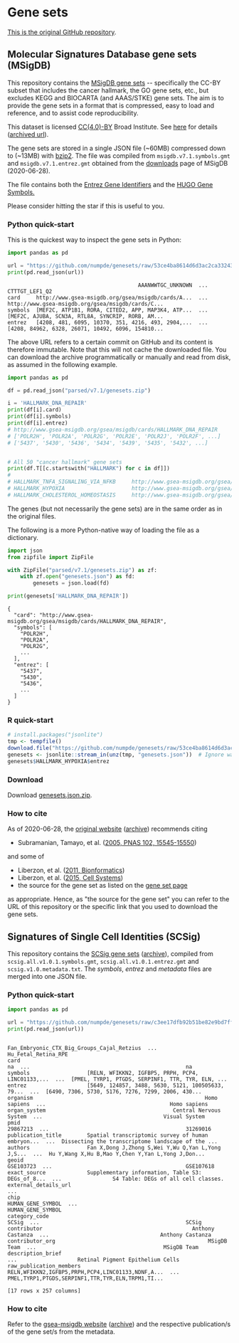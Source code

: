 # Gene sets

[This is the original GitHub repository](https://github.com/numpde/genesets).


## Molecular Signatures Database gene sets (MSigDB)

This repository
contains the 
[MSigDB gene sets](https://www.gsea-msigdb.org/gsea/msigdb/index.jsp) --
specifically the CC-BY subset
that includes 
the cancer hallmark, the GO gene sets, etc.,
but excludes KEGG and BIOCARTA (and AAAS/STKE) gene sets.
The aim is to provide the gene sets
in a format that is compressed, easy to load and reference,
and to assist code reproducibility.


This dataset is licensed 
[CC(4.0)-BY](https://creativecommons.org/licenses/by/4.0/) Broad Institute.
See 
[here](https://www.gsea-msigdb.org/gsea/msigdb_license_terms.jsp)
for details
([archived url](http://archive.ph/HCO4L)).

The gene sets are stored in a 
single 
JSON file (~60MB)
compressed down to (~13MB)
with [bzip2](https://en.wikipedia.org/wiki/Bzip2).
The file was compiled from
 `msigdb.v7.1.symbols.gmt`
and
`msigdb.v7.1.entrez.gmt`
obtained from 
the [downloads](https://www.gsea-msigdb.org/gsea/downloads.jsp)
page of MSigDB (2020-06-28).

The file contains both
the [Entrez Gene Identifiers](https://www.ncbi.nlm.nih.gov/gene) 
and
the [HUGO Gene Symbols.](https://www.genenames.org/)

Please consider 
hitting the star 
if this is useful to you.


### Python quick-start

This is the quickest way to inspect the gene sets in Python:

```python
import pandas as pd

url = "https://github.com/numpde/genesets/raw/53ce4ba8614d6d3ac2ca33243ea3f9f2c1f86ef5/genesets/msigdb/parsed/v7.1/genesets.json.zip"
print(pd.read_json(url))
```

```
                                         AAANWWTGC_UNKNOWN  ...                                     CTTTGT_LEF1_Q2
card     http://www.gsea-msigdb.org/gsea/msigdb/cards/A...  ...  http://www.gsea-msigdb.org/gsea/msigdb/cards/C...
symbols  [MEF2C, ATP1B1, RORA, CITED2, APP, MAP3K4, ATP...  ...  [MEF2C, AJUBA, SCN3A, RTL8A, SYNCRIP, RORB, AM...
entrez   [4208, 481, 6095, 10370, 351, 4216, 493, 2904,...  ...  [4208, 84962, 6328, 26071, 10492, 6096, 154810...
```

The above URL refers to a certain commit on GitHub and
its content is therefore immutable.
Note that this will not cache the downloaded file.
You can download the archive programmatically or manually 
and read from disk, 
as assumed in the following example.

```python
import pandas as pd

df = pd.read_json("parsed/v7.1/genesets.zip")

i = 'HALLMARK_DNA_REPAIR'
print(df[i].card)
print(df[i].symbols)
print(df[i].entrez)
# http://www.gsea-msigdb.org/gsea/msigdb/cards/HALLMARK_DNA_REPAIR
# ['POLR2H', 'POLR2A', 'POLR2G', 'POLR2E', 'POLR2J', 'POLR2F', ...]
# ['5437', '5430', '5436', '5434', '5439', '5435', '5432', ...]


# All 50 "cancer hallmark" gene sets
print(df.T[[c.startswith("HALLMARK") for c in df]])
#                                                                                   card  ...                                             entrez
# HALLMARK_TNFA_SIGNALING_VIA_NFKB     http://www.gsea-msigdb.org/gsea/msigdb/cards/H...  ...  [3726, 2920, 467, 4792, 7128, 5743, 2919, 8870...
# HALLMARK_HYPOXIA                     http://www.gsea-msigdb.org/gsea/msigdb/cards/H...  ...  [5230, 5163, 2632, 5211, 226, 2026, 5236, 1039...
# HALLMARK_CHOLESTEROL_HOMEOSTASIS     http://www.gsea-msigdb.org/gsea/msigdb/cards/H...  ...  [2224, 1595, 3422, 2222, 1717, 6713, 3157, 508...

```

The genes 
(but not necessarily the gene sets)
are in the same order as in 
the original files. 

The following is a more Python-native way
of loading the file as a dictionary.

```python
import json
from zipfile import ZipFile

with ZipFile("parsed/v7.1/genesets.zip") as zf:
    with zf.open("genesets.json") as fd:
        genesets = json.load(fd)

print(genesets['HALLMARK_DNA_REPAIR'])
```

```
{
  "card": "http://www.gsea-msigdb.org/gsea/msigdb/cards/HALLMARK_DNA_REPAIR",
  "symbols": [
    "POLR2H",
    "POLR2A",
    "POLR2G",
    ...
  ],
  "entrez": [
    "5437",
    "5430",
    "5436",
    ...
  ]
}
```


### R quick-start

```R
# install.packages("jsonlite")
tmp <- tempfile()
download.file("https://github.com/numpde/genesets/raw/53ce4ba8614d6d3ac2ca33243ea3f9f2c1f86ef5/genesets/msigdb/parsed/v7.1/genesets.json.zip", tmp)
genesets <- jsonlite::stream_in(unz(tmp, "genesets.json"))  # Ignore warnings
genesets$HALLMARK_HYPOXIA$entrez
```


### Download

Download [genesets.json.zip](https://github.com/numpde/genesets/raw/53ce4ba8614d6d3ac2ca33243ea3f9f2c1f86ef5/genesets/msigdb/parsed/v7.1/genesets.json.zip).


### How to cite

As of 2020-06-28, 
the [original website](https://www.gsea-msigdb.org/gsea/msigdb)
([archive](http://archive.ph/0SuZl))
recommends citing

- Subramanian, Tamayo, et al. ([2005, PNAS 102, 15545-15550](http://www.pnas.org/cgi/content/abstract/102/43/15545))

and some of 

- Liberzon, et al. ([2011, Bionformatics](https://doi.org/10.1093/bioinformatics/btr260))
- Liberzon, et al. ([2015, Cell Systems](https://www.ncbi.nlm.nih.gov/pmc/articles/PMC4707969/))
- the source for the gene set as listed on the [gene set page](https://www.gsea-msigdb.org/gsea/msigdb/genesets.jsp)

as appropriate.
Hence, as "the source for the gene set"
you can refer to the URL of this repository
or the specific link that you used
to download the gene sets.



## Signatures of Single Cell Identities (SCSig)

This repository
contains the 
[SCSig gene sets](https://www.gsea-msigdb.org/gsea/msigdb/supplementary_genesets.jsp#SCSig)
([archive](http://archive.ph/wROHG)),
compiled from 
`scsig.all.v1.0.1.symbols.gmt`,
`scsig.all.v1.0.1.entrez.gmt`
and
`scsig.v1.0.metadata.txt`.
The *symbols*, *entrez* and *metadata* files 
are
merged into one JSON file.


### Python quick-start

```python
import pandas as pd

url = "https://github.com/numpde/genesets/raw/c3ee17dfb92b51be82e9bd7ff292a28a801da8aa/genesets/scsig/parsed/v1.0.1/genesets.json.zip"
print(pd.read_json(url))
```

```
                                Fan_Embryonic_CTX_Big_Groups_Cajal_Retzius  ...                                Hu_Fetal_Retina_RPE
card                                                                    na  ...                                                 na
symbols                  [RELN, WFIKKN2, IGFBP5, PRPH, PCP4, LINC01133,...  ...  [PMEL, TYRP1, PTGDS, SERPINF1, TTR, TYR, ELN, ...
entrez                   [5649, 124857, 3488, 5630, 5121, 100505633, 79...  ...  [6490, 7306, 5730, 5176, 7276, 7299, 2006, 430...
organism                                                      Homo sapiens  ...                                       Homo sapiens
organ_system                                        Central Nervous System  ...                                      Visual System
pmid                                                              29867213  ...                                           31269016
publication_title        Spatial transcriptomic survey of human embryon...  ...  Dissecting the transcriptome landscape of the ...
authors                  Fan X,Dong J,Zhong S,Wei Y,Wu Q,Yan L,Yong J,S...  ...  Hu Y,Wang X,Hu B,Mao Y,Chen Y,Yan L,Yong J,Don...
geoid                                                            GSE103723  ...                                          GSE107618
exact_source             Supplementary information, Table S3: DEGs_of_8...  ...                S4 Table: DEGs of all cell classes.
external_details_url                                                        ...                                                   
chip                                                     HUMAN_GENE_SYMBOL  ...                                  HUMAN_GENE_SYMBOL
category_code                                                        SCSig  ...                                              SCSig
contributor                                               Anthony Castanza  ...                                   Anthony Castanza
contributor_org                                                MSigDB Team  ...                                        MSigDB Team
description_brief                                                           ...                   Retinal Pigment Epithelium Cells
raw_publication_members  RELN,WFIKKN2,IGFBP5,PRPH,PCP4,LINC01133,NDNF,A...  ...  PMEL,TYRP1,PTGDS,SERPINF1,TTR,TYR,ELN,TRPM1,TI...

[17 rows x 257 columns]
```

### How to cite

Refer to 
the [gsea-msigdb website](https://www.gsea-msigdb.org/gsea/msigdb/supplementary_genesets.jsp#SCSig)
([archive](http://archive.ph/wROHG))
and 
the respective publication/s of the gene set/s
from the metadata.

